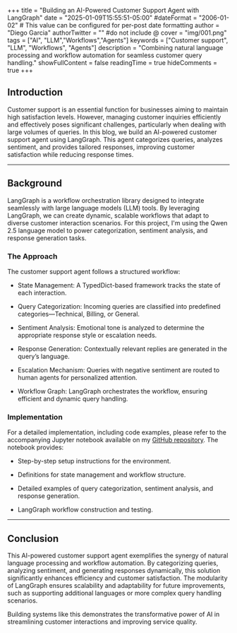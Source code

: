 +++
title = "Building an AI-Powered Customer Support Agent with LangGraph"
date = "2025-01-09T15:55:51-05:00"
#dateFormat = "2006-01-02" # This value can be configured for per-post date formatting
author = "Diego Garcia"
authorTwitter = "" #do not include @
cover = "img/001.png"
tags = ["AI", "LLM","Workflows","Agents"]
keywords = ["Customer support", "LLM", "Workflows", "Agents"]
description = "Combining natural language processing and workflow automation for seamless customer query handling."
showFullContent = false
readingTime = true
hideComments = true
+++

## Introduction
Customer support is an essential function for businesses aiming to maintain high satisfaction levels. However, managing customer inquiries efficiently and effectively poses significant challenges, particularly when dealing with large volumes of queries. In this blog, we build an AI-powered customer support agent using LangGraph. This agent categorizes queries, analyzes sentiment, and provides tailored responses, improving customer satisfaction while reducing response times.

---

## Background

LangGraph is a workflow orchestration library designed to integrate seamlessly with large language models (LLM) tools. By leveraging LangGraph, we can create dynamic, scalable workflows that adapt to diverse customer interaction scenarios. For this project, I'm using the Qwen 2.5 language model to power categorization, sentiment analysis, and response generation tasks.

### The Approach

The customer support agent follows a structured workflow:

- State Management: A TypedDict-based framework tracks the state of each interaction.

- Query Categorization: Incoming queries are classified into predefined categories—Technical, Billing, or General.

- Sentiment Analysis: Emotional tone is analyzed to determine the appropriate response style or escalation needs.

- Response Generation: Contextually relevant replies are generated in the query’s language.

- Escalation Mechanism: Queries with negative sentiment are routed to human agents for personalized attention.

- Workflow Graph: LangGraph orchestrates the workflow, ensuring efficient and dynamic query handling.

### Implementation
For a detailed implementation, including code examples, please refer to the accompanying Jupyter notebook available on my [GitHub repository](https://github.com/dgarciarieckhof/Data-Odyssey/blob/main/GENAIA/notebook/customer_support.ipynb). The notebook provides:

- Step-by-step setup instructions for the environment.

- Definitions for state management and workflow structure.

- Detailed examples of query categorization, sentiment analysis, and response generation.

- LangGraph workflow construction and testing.

---

## Conclusion

This AI-powered customer support agent exemplifies the synergy of natural language processing and workflow automation. By categorizing queries, analyzing sentiment, and generating responses dynamically, this solution significantly enhances efficiency and customer satisfaction. The modularity of LangGraph ensures scalability and adaptability for future improvements, such as supporting additional languages or more complex query handling scenarios.

Building systems like this demonstrates the transformative power of AI in streamlining customer interactions and improving service quality.

